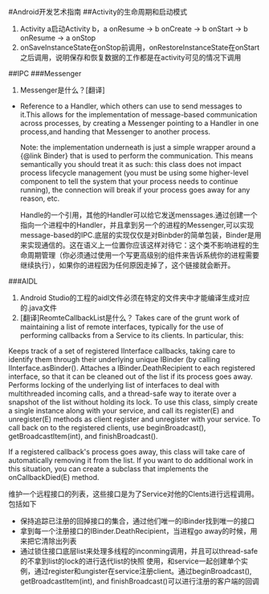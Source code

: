 #Android开发艺术指南
##Activity的生命周期和启动模式
1. Activity a启动Activity b，a onResume -> b onCreate -> b onStart -> b onResume -> a onStop
2. onSaveInstanceState在onStop前调用，onRestoreInstanceState在onStart之后调用，说明保存和恢复数据的工作都是在activity可见的情况下调用

##IPC
###Messenger
1. Messenger是什么？[翻译]
  * Reference to a Handler, which others can use to send messages to it.This allows for the implementation of message-based communication across processes, by creating a Messenger pointing to a Handler in one process,and handing that Messenger to another process.<p>Note: the implementation underneath is just a simple wrapper around a {@link Binder} that is used to perform the communication.  This means semantically you should treat it as such: this class does not impact process lifecycle management (you must be using some higher-level component to tell the system that your process needs to continue running), the connection will break if your process goes away for any reason, etc.</p>
Handle的一个引用，其他的Handler可以给它发送menssages.通过创建一个指向一个进程中的Handler，并且拿到另一个的进程的Messenger,可以实现message-based的IPC.底层的实现仅仅是对Binbder的简单包装，Binder是用来实现通信的。这在语义上一位置你应该这样对待它：这个类不影响进程的生命周期管理（你必须通过使用一个写更高级别的组件来告诉系统你的进程需要继续执行），如果你的进程因为任何原因走掉了，这个链接就会断开。


###AIDL
1. Android Studio的工程的aidl文件必须在特定的文件夹中才能编译生成对应的.java文件
2. [翻译]ReomteCallbackList是什么？
Takes care of the grunt work of maintaining a list of remote interfaces, typically for the use of performing callbacks from a Service to its clients. In particular, this:

Keeps track of a set of registered IInterface callbacks, taking care to identify them through their underlying unique IBinder (by calling IInterface.asBinder().
Attaches a IBinder.DeathRecipient to each registered interface, so that it can be cleaned out of the list if its process goes away.
Performs locking of the underlying list of interfaces to deal with multithreaded incoming calls, and a thread-safe way to iterate over a snapshot of the list without holding its lock.
To use this class, simply create a single instance along with your service, and call its register(E) and unregister(E) methods as client register and unregister with your service. To call back on to the registered clients, use beginBroadcast(), getBroadcastItem(int), and finishBroadcast().

If a registered callback's process goes away, this class will take care of automatically removing it from the list. If you want to do additional work in this situation, you can create a subclass that implements the onCallbackDied(E) method.

维护一个远程接口的列表，这些接口是为了Service对他的Clents进行远程调用。包括如下
* 保持追踪已注册的回掉接口的集合，通过他们唯一的IBinder找到唯一的接口
* 拿到每一个注册接口的IBinder.DeathRecipient，当进程go away的时候，用来把它清除出列表
* 通过锁住接口底层list来处理多线程的inconming调用，并且可以thread-safe的不拿到list的lock的进行迭代list的快照
使用，和service一起创建单个实例，通过register和ungister在service注册client。通过beginBroadcast(), getBroadcastItem(int), and finishBroadcast()可以进行注册的客户端的回调